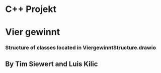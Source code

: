 # C++ Projekt
# Vier gewinnt
### Structure of classes located in ViergewinntStructure.drawio
## By Tim Siewert and Luis Kilic
